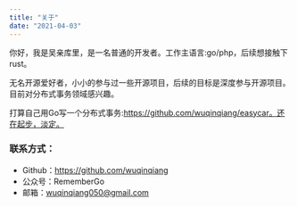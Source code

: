 ```yaml
---
title: "关于"
date: "2021-04-03"
---
```


你好，我是吴亲库里，是一名普通的开发者。工作主语言:go/php，后续想接触下rust。

无名开源爱好者，小小的参与过一些开源项目，后续的目标是深度参与开源项目。目前对分布式事务领域感兴趣。

打算自己用Go写一个分布式事务:https://github.com/wuqinqiang/easycar。还在起步，淡定。



### 联系方式：

- Github：https://github.com/wuqinqiang
- 公众号：RememberGo
- 邮箱：wuqinqiang050@gmail.com

